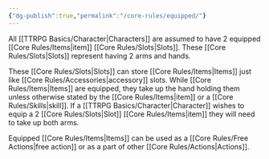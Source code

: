 ```yaml
---
{"dg-publish":true,"permalink":"/core-rules/equipped/"}
---
```


All [[TTRPG Basics/Character\|Characters]] are assumed to have 2 equipped [[Core Rules/Items\|item]] [[Core Rules/Slots\|Slots]]. These [[Core Rules/Slots\|Slots]] represent having 2 arms and hands.

These [[Core Rules/Slots\|Slots]] can store [[Core Rules/Items\|Items]] just like [[Core Rules/Accessories\|accessory]] slots. While [[Core Rules/Items\|Items]] are equipped, they take up the hand holding them unless otherwise stated by the [[Core Rules/Items\|item]] or a [[Core Rules/Skills\|skill]]. If a [[TTRPG Basics/Character\|Character]] wishes to equip a 2 [[Core Rules/Slots\|Slot]] [[Core Rules/Items\|item]] they will need to take up both arms.

Equipped [[Core Rules/Items\|Items]] can be used as a [[Core Rules/Free Actions\|free action]] or as a part of other [[Core Rules/Actions\|Actions]].